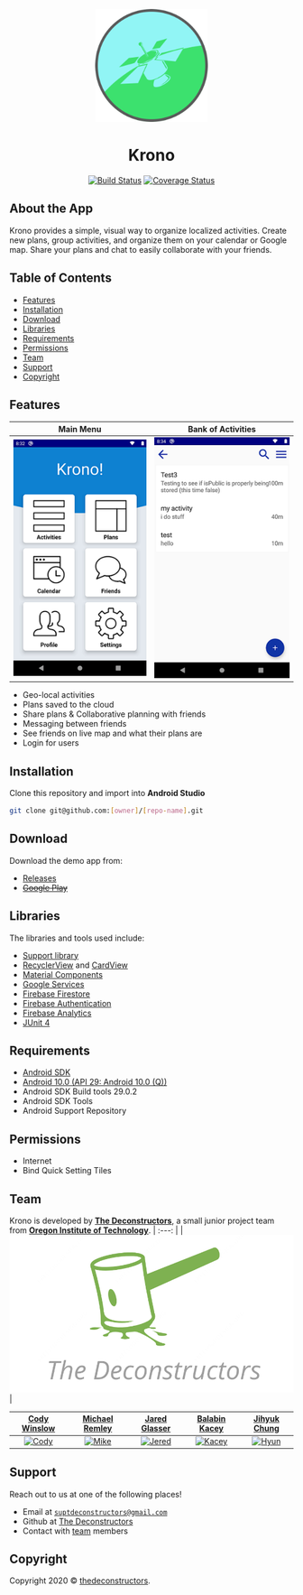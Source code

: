 <p align=center>
  <img src="https://github.com/thedeconstructors/Krono/blob/Development/Images/logo.png" alt="" width="200" height="200"></p>

<h1 align="center">Krono</h1>

<p align=center> 
  <a href="https://travis-ci.org/badges/thedeconstructors" rel="nofollow"><img src="http://img.shields.io/travis/badges/badgerbadgerbadger.svg?style=flat-square" alt="Build Status"></a>
  <a href="https://coveralls.io/r/badges/thedeconstructors" rel="nofollow"><img src="http://img.shields.io/coveralls/badges/badgerbadgerbadger.svg?style=flat-square" alt="Coverage Status"></a>
    <!-- <a href="http://badges.mit-license.org" rel="nofollow"><img src="http://img.shields.io/:license-mit-blue.svg?style=flat-square" alt="License"></a> -->
</p>

## About the App

Krono provides a simple, visual way to organize localized activities. Create new plans, group activities, and organize them on your calendar or Google map. Share your plans and chat to easily collaborate with your friends.

## Table of Contents

- [Features](#features)
- [Installation](#installation)
- [Download](#download)
- [Libraries](#libraries)
- [Requirements](#requirements)
- [Permissions](#permissions)
- [Team](#team)
- [Support](#support)
- [Copyright](#copyright)

## Features
| **Main Menu** | **Bank of Activities** |
| :---: | :---: |
| ![Main menu](https://github.com/thedeconstructors/Krono/blob/Development/Images/device_mainmenu.png) | ![Mike](https://github.com/thedeconstructors/Krono/blob/Development/Images/device-activitymenu.png) |

- Geo-local activities
- Plans saved to the cloud
- Share plans & Collaborative planning with friends
- Messaging between friends
-	See friends on live map and what their plans are
-	Login for users

## Installation
Clone this repository and import into **Android Studio**
```bash
git clone git@github.com:[owner]/[repo-name].git
```

## Download
Download the demo app from:
- <a href="https://github.com/thedeconstructors/Krono/releases" target="_blank">Releases</a>
- <a href="https://play.google.com/store/apps/details?id=com.krono.android" target="_blank">~~Google Play~~</a>

## Libraries

The libraries and tools used include:
- <a href="https://developer.android.com/topic/libraries/support-library" target="_blank">Support library</a>
- <a href="https://developer.android.com/guide/topics/ui/layout/recyclerview" target="_blank">RecyclerView</a> and <a href="https://developer.android.com/guide/topics/ui/layout/cardview" target="_blank">CardView</a>
- <a href="https://github.com/material-components/material-components-android/releases" target="_blank">Material Components</a>
- <a href="https://developer.android.com/things/get-started/google-services" target="_blank">Google Services</a>
- <a href="https://firebase.google.com/docs/firestore" target="_blank">Firebase Firestore</a>
- <a href="https://firebase.google.com/docs/auth" target="_blank">Firebase Authentication</a>
- <a href="https://firebase.google.com/docs/analytics" target="_blank">Firebase Analytics</a>
- <a href="https://junit.org/junit4/" target="_blank">JUnit 4</a>

## Requirements

- <a href="https://developer.android.com/studio" target="_blank">Android SDK</a>
- <a href="https://developer.android.com/studio/releases/platforms#10.0" target="_blank">Android 10.0 (API 29: Android 10.0 (Q))</a>
- Android SDK Build tools 29.0.2
- Android SDK Tools
- Android Support Repository

## Permissions

- Internet
- Bind Quick Setting Tiles

## Team

Krono is developed by <a href="https://github.com/thedeconstructors" target="_blank">**The Deconstructors**</a>, a small junior project team from <a href="https://www.oit.edu/" target="_blank">**Oregon Institute of Technology**</a>.
| :---: |
| ![TeamLogo](https://github.com/thedeconstructors/Krono/blob/Development/Images/team_logo.png) |

| <a href="https://github.com/CodeyWinslow" target="_blank">**Cody Winslow**</a> | <a href="https://github.com/Mikesteam1234" target="_blank">**Michael Remley**</a> | <a href="https://github.com/JaredGlasser" target="_blank">**Jared Glasser**</a> | <a href="https://github.com/Balabin-Kacey" target="_blank">**Balabin Kacey**</a> | <a href="https://github.com/jihyukchung" target="_blank">**Jihyuk Chung**</a> | 
| :---: | :---: | :---: | :---: | :---: |
| [![Cody](https://avatars3.githubusercontent.com/u/24807225?s=400&v=4)](https://github.com/CodeyWinslow) | [![Mike](https://avatars1.githubusercontent.com/u/19197456?s=400&v=4)](https://github.com/Mikesteam1234) | [![Jered](https://avatars3.githubusercontent.com/u/56705972?s=400&v=4)](https://github.com/JaredGlasser) | [![Kacey](https://avatars0.githubusercontent.com/u/51183783?s=400&v=4)](https://github.com/Balabin-Kacey) | [![Hyun](https://avatars3.githubusercontent.com/u/51769097?s=400&v=4)](https://github.com/jihyukchung)  |

## Support

Reach out to us at one of the following places!

- Email at <a href="mailto:suptdeconstructors@gmail.com?subject=KronoSupport" target="_blank">`suptdeconstructors@gmail.com`</a>
- Github at <a href="https://github.com/thedeconstructors" target="_blank">The Deconstructors</a>
- Contact with [team](#team) members

## Copyright

Copyright 2020 © <a href="https://github.com/thedeconstructors" target="_blank">thedeconstructors</a>.
